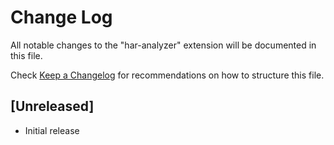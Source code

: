 # Change Log

All notable changes to the "har-analyzer" extension will be documented in this file.

Check [Keep a Changelog](http://keepachangelog.com/) for recommendations on how to structure this file.

## [Unreleased]

- Initial release